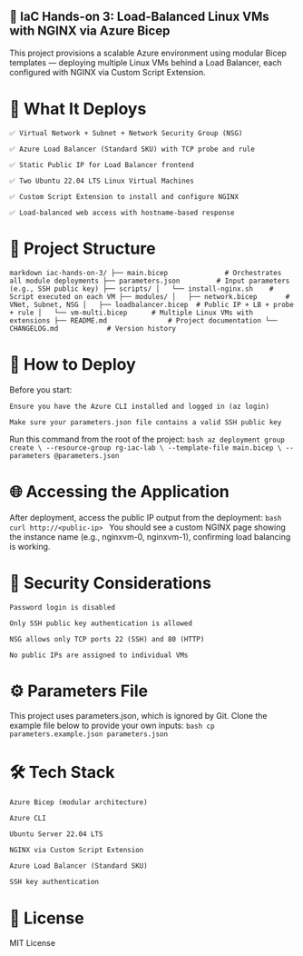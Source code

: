 ## 🧱 IaC Hands-on 3: Load-Balanced Linux VMs with NGINX via Azure Bicep

This project provisions a scalable Azure environment using modular Bicep templates — deploying multiple Linux VMs behind a Load Balancer, each configured with NGINX via Custom Script Extension.

# 🚀 What It Deploys

    ✅ Virtual Network + Subnet + Network Security Group (NSG)

    ✅ Azure Load Balancer (Standard SKU) with TCP probe and rule

    ✅ Static Public IP for Load Balancer frontend

    ✅ Two Ubuntu 22.04 LTS Linux Virtual Machines

    ✅ Custom Script Extension to install and configure NGINX

    ✅ Load-balanced web access with hostname-based response

# 📁 Project Structure

``markdown
iac-hands-on-3/
├── main.bicep              # Orchestrates all module deployments
├── parameters.json         # Input parameters (e.g., SSH public key)
├── scripts/
│   └── install-nginx.sh    # Script executed on each VM
├── modules/
│   ├── network.bicep       # VNet, Subnet, NSG
│   ├── loadbalancer.bicep  # Public IP + LB + probe + rule
│   └── vm-multi.bicep      # Multiple Linux VMs with extensions
├── README.md               # Project documentation
└── CHANGELOG.md            # Version history
``
# 🧪 How to Deploy

Before you start:

    Ensure you have the Azure CLI installed and logged in (az login)

    Make sure your parameters.json file contains a valid SSH public key

Run this command from the root of the project:
``bash
az deployment group create \
  --resource-group rg-iac-lab \
  --template-file main.bicep \
  --parameters @parameters.json
``
# 🌐 Accessing the Application

After deployment, access the public IP output from the deployment:
``bash
curl http://<public-ip>
``
You should see a custom NGINX page showing the instance name (e.g., nginxvm-0, nginxvm-1), confirming load balancing is working.
# 🔐 Security Considerations

    Password login is disabled

    Only SSH public key authentication is allowed

    NSG allows only TCP ports 22 (SSH) and 80 (HTTP)

    No public IPs are assigned to individual VMs

# ⚙️ Parameters File

This project uses parameters.json, which is ignored by Git. Clone the example file below to provide your own inputs:
``bash
cp parameters.example.json parameters.json
``
# 🛠️ Tech Stack

    Azure Bicep (modular architecture)

    Azure CLI

    Ubuntu Server 22.04 LTS

    NGINX via Custom Script Extension

    Azure Load Balancer (Standard SKU)

    SSH key authentication

# 📜 License

MIT License